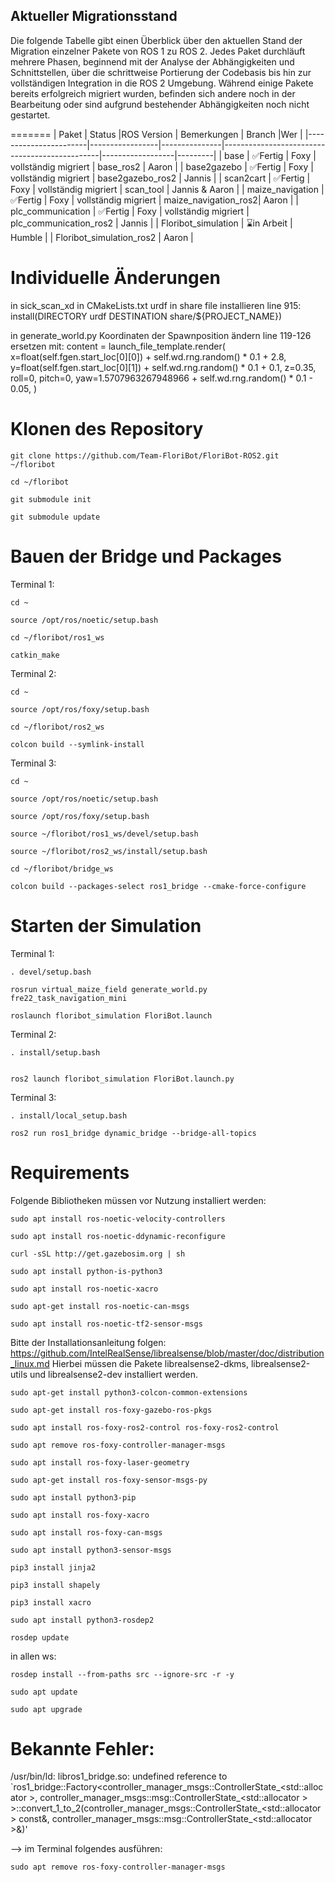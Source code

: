
## Aktueller Migrationsstand

Die folgende Tabelle gibt einen Überblick über den aktuellen Stand der Migration einzelner Pakete von ROS 1 zu ROS 2. Jedes Paket durchläuft mehrere Phasen, beginnend mit der Analyse der Abhängigkeiten und Schnittstellen, über die schrittweise Portierung der Codebasis bis hin zur vollständigen Integration in die ROS 2 Umgebung. Während einige Pakete bereits erfolgreich migriert wurden, befinden sich andere noch in der Bearbeitung oder sind aufgrund bestehender Abhängigkeiten noch nicht gestartet.

=======
| Paket                 | Status          |ROS Version   | Bemerkungen                                   | Branch           |Wer      |
|-----------------------|-----------------|---------------|-----------------------------------------------|------------------|---------|
| base                  | ✅Fertig       | Foxy           | vollständig migriert                          | base_ros2        | Aaron   |
| base2gazebo           | ✅Fertig        | Foxy           | vollständig migriert                          | base2gazebo_ros2 | Jannis  |
| scan2cart             | ✅Fertig       | Foxy            | vollständig migriert                          | scan_tool        | Jannis & Aaron   |
| maize_navigation      | ✅Fertig       | Foxy            | vollständig migriert                          | maize_navigation_ros2| Aaron   |
| plc_communication     | ✅Fertig       | Foxy            | vollständig migriert                          | plc_communication_ros2 | Jannis  |
| Floribot_simulation   | ⌛in Arbeit    | Humble            |                                               | Floribot_simulation_ros2 | Aaron   |
# Individuelle Änderungen
in sick_scan_xd in CMakeLists.txt urdf in share file installieren
line 915: install(DIRECTORY urdf DESTINATION share/${PROJECT_NAME})


in generate_world.py Koordinaten der Spawnposition ändern
line 119-126 ersetzen mit:
      content = launch_file_template.render(
          x=float(self.fgen.start_loc[0][0]) + self.wd.rng.random() * 0.1 + 2.8,
          y=float(self.fgen.start_loc[0][1]) + self.wd.rng.random() * 0.1 + 0.1,
          z=0.35,
          roll=0,
          pitch=0,
          yaw=1.5707963267948966 + self.wd.rng.random() * 0.1 - 0.05,
      )
      
# Klonen des Repository
```
git clone https://github.com/Team-FloriBot/FloriBot-ROS2.git ~/floribot
```
```
cd ~/floribot
```
```
git submodule init
```
```
git submodule update
```

# Bauen der Bridge und Packages
Terminal 1:
```
cd ~
```
```
source /opt/ros/noetic/setup.bash
```
```
cd ~/floribot/ros1_ws
```
```
catkin_make
```
Terminal 2:
```
cd ~
```
```
source /opt/ros/foxy/setup.bash
```
```
cd ~/floribot/ros2_ws
```
```
colcon build --symlink-install
```
Terminal 3:
```
cd ~
```
```
source /opt/ros/noetic/setup.bash
```
```
source /opt/ros/foxy/setup.bash
```
```
source ~/floribot/ros1_ws/devel/setup.bash
```
```
source ~/floribot/ros2_ws/install/setup.bash
```
```
cd ~/floribot/bridge_ws
```
```
colcon build --packages-select ros1_bridge --cmake-force-configure
```
# Starten der Simulation
Terminal 1:
```
. devel/setup.bash
```
```
rosrun virtual_maize_field generate_world.py fre22_task_navigation_mini
```
```
roslaunch floribot_simulation FloriBot.launch
```
Terminal 2:
```
. install/setup.bash
```
```

ros2 launch floribot_simulation FloriBot.launch.py
```
Terminal 3:
```
. install/local_setup.bash
```
```
ros2 run ros1_bridge dynamic_bridge --bridge-all-topics
```

# Requirements
Folgende Bibliotheken müssen vor Nutzung installiert werden:
```
sudo apt install ros-noetic-velocity-controllers
```
```
sudo apt install ros-noetic-ddynamic-reconfigure
```
```
curl -sSL http://get.gazebosim.org | sh
```
```
sudo apt install python-is-python3
```
```
sudo apt install ros-noetic-xacro
```
```
sudo apt-get install ros-noetic-can-msgs
```
```
sudo apt install ros-noetic-tf2-sensor-msgs
```
Bitte der Installationsanleitung folgen: https://github.com/IntelRealSense/librealsense/blob/master/doc/distribution_linux.md
Hierbei müssen die Pakete librealsense2-dkms, librealsense2-utils und librealsense2-dev installiert werden.
```
sudo apt-get install python3-colcon-common-extensions
```
```
sudo apt-get install ros-foxy-gazebo-ros-pkgs
```
```
sudo apt install ros-foxy-ros2-control ros-foxy-ros2-control
```
```
sudo apt remove ros-foxy-controller-manager-msgs
```
```
sudo apt install ros-foxy-laser-geometry
```
```
sudo apt-get install ros-foxy-sensor-msgs-py
```
```
sudo apt install python3-pip
```
```
sudo apt install ros-foxy-xacro
```
```
sudo apt install ros-foxy-can-msgs
```
```
sudo apt install python3-sensor-msgs
```
```
pip3 install jinja2
```
```
pip3 install shapely
```
```
pip3 install xacro
```
```
sudo apt install python3-rosdep2
```
```
rosdep update
```
in allen ws:
```
rosdep install --from-paths src --ignore-src -r -y
```
```
sudo apt update
```
```
sudo apt upgrade
```
# Bekannte Fehler:
/usr/bin/ld: libros1_bridge.so: undefined reference to `ros1_bridge::Factory<controller_manager_msgs::ControllerState_<std::allocator<void> >, controller_manager_msgs::msg::ControllerState_<std::allocator<void> > >::convert_1_to_2(controller_manager_msgs::ControllerState_<std::allocator<void> > const&, controller_manager_msgs::msg::ControllerState_<std::allocator<void> >&)'

--> im Terminal folgendes ausführen:
```
sudo apt remove ros-foxy-controller-manager-msgs
```
